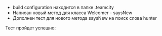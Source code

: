 - build configuration находится в папке .teamcity
- Написан новый метод для класса Welcomer - saysNew
- Дополнен тест для нового метода saysNew на поиск слова hunter

Тест пройдет успешно:



